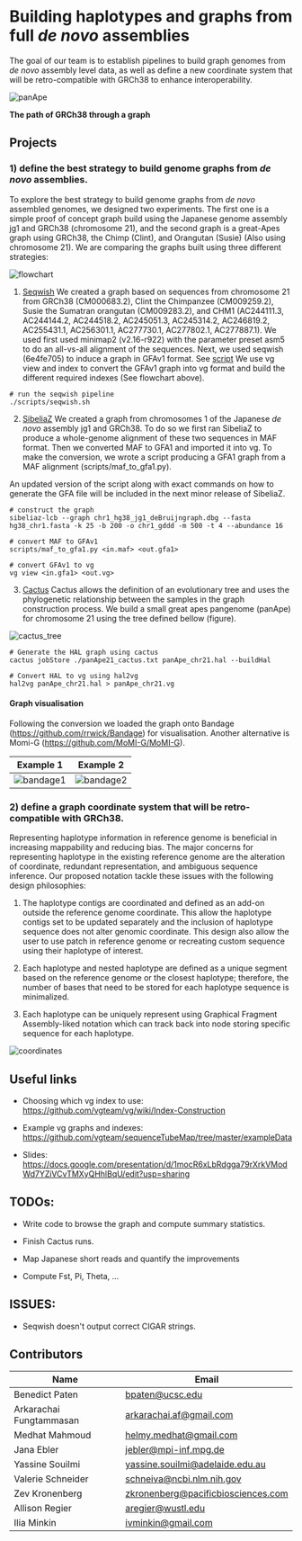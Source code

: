 # Building haplotypes and graphs from full *de novo* assemblies

The goal of our team is to establish pipelines to build graph genomes from *de novo* assembly level data, as well as define a new coordinate system that will be retro-compatible with GRCh38 to enhance interoperability.

![panApe](https://github.com/NCBI-Hackathons/TheHumanPangenome/blob/master/DS/graph/ds-vis1.png?raw=true "The path of GRCh38 through a graph")

**The path of GRCh38 through a graph**


## Projects
### 1) define the best strategy to build genome graphs from *de novo* assemblies.
To explore the best strategy to build genome graphs from *de novo* assembled genomes, we designed two experiments. The first one is a simple proof of concept graph build using the Japanese genome assembly jg1 and GRCh38 (chromosome 21), and the second graph is a great-Apes graph using GRCh38, the Chimp (Clint), and Orangutan (Susie) (Also using chromosome 21). We are comparing the graphs built using three different strategies: 

![flowchart](https://github.com/NCBI-Hackathons/TheHumanPangenome/blob/master/DS/graph/graph2xg_all.png?raw=true)

1) [Seqwish](https://github.com/ekg/seqwish)
We created a graph based on sequences from chromosome 21 from GRCh38 (CM000683.2), Clint the Chimpanzee (CM009259.2), Susie the Sumatran orangutan (CM009283.2), and CHM1 (AC244111.3, AC244144.2, AC244518.2, AC245051.3, AC245314.2, AC246819.2, AC255431.1, AC256301.1, AC277730.1, AC277802.1, AC277887.1).  We used first used minimap2 (v2.16-r922) with the parameter preset asm5 to do an all-vs-all alignment of the sequences. Next, we used seqwish (6e4fe705) to induce a graph in GFAv1 format.  See [script](https://github.com/NCBI-Hackathons/TheHumanPangenome/blob/master/DS/scripts/seqwish.sh) We use vg view and index to convert the GFAv1 graph into vg format and build the different required indexes (See flowchart above).

```
# run the seqwish pipeline
./scripts/seqwish.sh

```

2) [SibeliaZ](https://github.com/medvedevgroup/SibeliaZ)
We created a graph from chromosomes 1 of the Japanese *de novo* assembly jg1 and GRCh38.
To do so we first ran SibeliaZ to produce a whole-genome alignment of these two sequences in MAF format.
Then we converted MAF to GFA1 and imported it into vg.
To make the conversion, we wrote a script producing a GFA1 graph from a MAF alignment (scripts/maf_to_gfa1.py).

An updated version of the script along with exact commands on how to generate the GFA file will be included in the next minor release of SibeliaZ.

```
# construct the graph
sibeliaz-lcb --graph chr1_hg38_jg1_deBruijngraph.dbg --fasta hg38_chr1.fasta -k 25 -b 200 -o chr1_gddd -m 500 -t 4 --abundance 16

# convert MAF to GFAv1
scripts/maf_to_gfa1.py <in.maf> <out.gfa1>

# convert GFAv1 to vg
vg view <in.gfa1> <out.vg>
```

3) [Cactus](https://github.com/ComparativeGenomicsToolkit/cactus)
Cactus allows the definition of an evolutionary tree and uses the phylogenetic relationship between the samples in the graph construction process. We build a small great apes pangenome (panApe) for chromosome 21 using the tree defined bellow (figure). 

![cactus_tree](https://github.com/NCBI-Hackathons/TheHumanPangenome/blob/master/DS/graph/cactus_panApe_tree.png?raw=true "Apes Tree")

```
# Generate the HAL graph using cactus
cactus jobStore ./panApe21_cactus.txt panApe_chr21.hal --buildHal

# Convert HAL to vg using hal2vg
hal2vg panApe_chr21.hal > panApe_chr21.vg
```

#### Graph visualisation 
Following the conversion we loaded the graph onto Bandage (https://github.com/rrwick/Bandage) for visualisation. Another alternative is Momi-G (https://github.com/MoMI-G/MoMI-G).

| Example 1 | Example 2 |
| - | - |
| ![bandage1](https://github.com/NCBI-Hackathons/TheHumanPangenome/blob/master/DS/graph/ds-vis1.png?raw=true "panApe21_1") | ![bandage2](https://github.com/NCBI-Hackathons/TheHumanPangenome/blob/master/DS/graph/ds-vis2.png?raw=true "panApe21_2") |

### 2) define a graph coordinate system that will be retro-compatible with GRCh38.

Representing haplotype information in reference genome is beneficial in increasing mappability and reducing bias. The major concerns for representing haplotype in the existing reference genome are the alteration of coordinate, redundant representation, and ambiguous sequence inference. Our proposed notation tackle these issues with the following design philosophies:

1) The haplotype contigs are coordinated and defined as an add-on outside the reference genome coordinate. This allow the haplotype contigs set to be updated separately and the inclusion of haplotype sequence does not alter genomic coordinate. This design also allow the user to use patch in reference genome or recreating custom sequence using their haplotype of interest.

2) Each haplotype and nested haplotype are defined as a unique segment based on the reference genome or the closest haplotype; therefore, the number of bases that need to be stored for each haplotype sequence is minimalized.

3) Each haplotype can be uniquely represent using Graphical Fragment Assembly-liked notation which can track back into node storing specific sequence for each haplotype.


![coordinates](https://github.com/NCBI-Hackathons/TheHumanPangenome/blob/master/DS/graph/Genome_graph_compare.png?raw=true "Apes Tree")

## Useful links

- Choosing which vg index to use: https://github.com/vgteam/vg/wiki/Index-Construction

- Example vg graphs and indexes: https://github.com/vgteam/sequenceTubeMap/tree/master/exampleData

- Slides: https://docs.google.com/presentation/d/1mocR6xLbRdgga79rXrkVModWd7YZiVCvTMXyQHhlBqU/edit?usp=sharing

## TODOs:

- Write code to browse the graph and compute summary statistics.

- Finish Cactus runs.

- Map Japanese short reads and quantify the improvements

- Compute Fst, Pi, Theta, ...

## ISSUES: 

- Seqwish doesn't output correct CIGAR strings.


## Contributors
|Name         |Email        |
| ----------- | ----------- |
| Benedict Paten | bpaten@ucsc.edu |
| Arkarachai Fungtammasan | arkarachai.af@gmail.com |
| Medhat Mahmoud | helmy.medhat@gmail.com |
| Jana Ebler |jebler@mpi-inf.mpg.de |
| Yassine Souilmi | yassine.souilmi@adelaide.edu.au |
| Valerie Schneider | schneiva@ncbi.nlm.nih.gov |
| Zev Kronenberg | zkronenberg@pacificbiosciences.com |
| Allison Regier | aregier@wustl.edu |
| Ilia Minkin | ivminkin@gmail.com |
